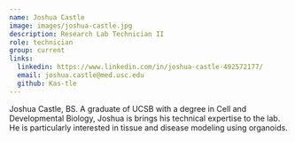```yaml
---
name: Joshua Castle
image: images/joshua-castle.jpg
description: Research Lab Technician II
role: technician
group: current
links:
  linkedin: https://www.linkedin.com/in/joshua-castle-492572177/
  email: joshua.castle@med.usc.edu
  github: Kas-tle
---
```

Joshua Castle, BS. A graduate of UCSB with a degree in Cell and Developmental Biology, Joshua is brings his technical expertise to the lab. He is particularly interested in tissue and disease modeling using organoids.

